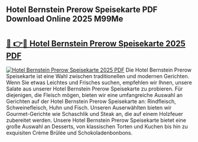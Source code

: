 ## Hotel Bernstein Prerow Speisekarte PDF Download Online 2025 M99Me

# <h2><a href="http://gccw6x.nevu.top/?p=Hotel+Bernstein+Prerow+Speisekarte">🔗 👉🔴 Hotel Bernstein Prerow Speisekarte 2025 PDF</a></h2>

[![Hotel Bernstein Prerow Speisekarte 2025 PDF](https://i.imgur.com/dBaPXMq.png)](http://gccw6x.nevu.top/?p=Hotel+Bernstein+Prerow+Speisekarte)
Die Hotel Bernstein Prerow Speisekarte ist eine Wahl zwischen traditionellen und modernen Gerichten. Wenn Sie etwas Leichtes und Frisches suchen, empfehlen wir Ihnen, unsere Salate aus unserer Hotel Bernstein Prerow Speisekarte zu probieren. Für diejenigen, die Fleisch mögen, bieten wir eine umfangreiche Auswahl an Gerichten auf der Hotel Bernstein Prerow Speisekarte an: Rindfleisch, Schweinefleisch, Huhn und Fisch. Unseren Auserwählten bieten wir Gourmet-Gerichte wie Schaschlik und Steak an, die auf einem Holzfeuer zubereitet werden. Unsere Hotel Bernstein Prerow Speisekarte bietet eine große Auswahl an Desserts, von klassischen Torten und Kuchen bis hin zu exquisiten Crème Brûlée und Schokoladenbonbons.
